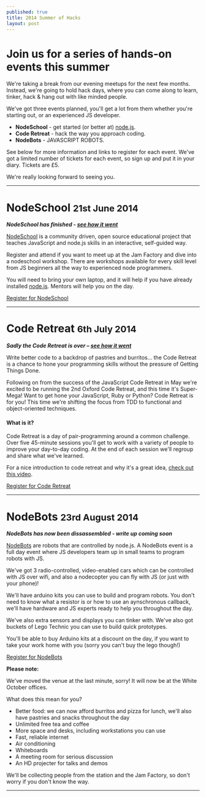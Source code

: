 ```yaml
---
published: true
title: 2014 Summer of Hacks
layout: post
---
```


# Join us for a series of hands-on events this summer

<p class="lead">We're taking a break from our evening meetups for the next few months.  Instead, we're going to hold hack days, where you can come along to learn, tinker, hack &amp; hang out with like minded people.</p>

We've got three events planned, you'll get a lot from them whether you're starting out, or an experienced JS developer.

* **NodeSchool** - get started (or better at) [node.js](http://nodejs.org/).
* **Code Retreat** - hack the way you approach coding.
* **NodeBots** - JAVASCRIPT ROBOTS.

See below for more information and links to register for each event.  We've got a limited number of tickets for each event, so sign up and put it in your diary. Tickets are &pound;5.

We're really looking forward to seeing you.

<!------->

<!--![The Jam Factory](/img/jf.jpg)-->

<!--_All events are at [the Jam Factory](https://www.google.co.uk/maps/preview?ie=UTF-8&fb=1&gl=uk&q=The+Jam+Factory&cid=2949126679461980301&ei=sFqTU7jTFM3TOe_SgagJ&ved=0CJIBEPwSMA0), it's particularly lovely on summer days._-->

---

# NodeSchool <small>21st June 2014</small>

___NodeSchool has finished - [see how it went](/2014/node-school/)___

<p class="lead"><a href="http://nodeschool.io/">NodeSchool</a> is a community driven, open source educational project that teaches JavaScript and node.js skills in an interactive, self-guided way.</p>

Register and attend if you want to meet up at the Jam Factory and dive into a nodeschool workshop. There are workshops available for every skill level from JS beginners all the way to experienced node programmers.

You will need to bring your own laptop, and it will help if you have already installed [node.js](http://nodejs.org/). Mentors will help you on the day.

<!--div class="lanyrd-target-participants">
    <a href="http://lanyrd.com/2014/jsoxford-coderetreat/attendees/"
        class="lanyrd-participants" data-lanyrd-nocss="">
        RSVP on Lanyrd!
    </a>
</div-->

<p>
  <a href="https://www.eventbrite.co.uk/e/sumer-of-hacks-nodeschool-tickets-11906222833" class="btn btn-large btn-default disabled" disabled>Register for NodeSchool</a>
</p>

---

# Code Retreat <small>6th July 2014</small>

___Sadly the Code Retreat is over – [see how it went](/2014/soh-code-retreat/)___

<p class="lead">Write better code to a backdrop of pastries and burritos&hellip; the Code Retreat is a chance to hone your programming skills without the pressure of Getting Things Done.</p>

Following on from the success of the JavaScript Code Retreat in May we're excited to be running the 2nd Oxford Code Retreat, and this time it's Super-Mega! Want to get hone your JavaScript, Ruby or Python? Code Retreat is for you! This time we're shifting the focus from TDD to functional and object-oriented techniques.

#### What is it?
Code Retreat is a day of pair-programming around a common challenge. Over five 45-minute sessions you'll get to work with a variety of people to improve your day-to-day coding. At the end of each session we'll regroup and share what we've learned.

For a nice introduction to code retreat and why it's a great idea, [check out this video](http://player.vimeo.com/video/18955165?title=0&amp;byline=0&amp;portrait=0).

<p><a href="https://www.eventbrite.co.uk/e/sumer-of-hacks-code-retreat-tickets-11906533763" class="btn btn-large btn-default disabled" disabled>Register for Code Retreat</a></p>

---

# NodeBots <small>23rd August 2014</small>

___NodeBots has now been dissassembled - write up coming soon___

<p class="lead"><a href="http://nodebots.io/">NodeBots</a> are robots that are controlled by node.js. A NodeBots event is a full day event where JS developers team up in small teams to program robots with JS.</p>

We've got 3 radio-controlled, video-enabled cars which can be controlled with JS over wifi, and also a nodecopter you can fly with JS (or just with your phone)!

We'll have arduino kits you can use to build and program robots. You don't need to know what a resistor is or how to use an aynschronous callback, we'll have hardware and JS experts ready to help you throughout the day. 

We've also extra sensors and displays you can tinker with. We've also got buckets of Lego Technic you can use to build quick prototypes.

You'll be able to buy Arduino kits at a discount on the day, if you want to take your work home with you (sorry you can't buy the lego though!)

<p><a href="https://www.eventbrite.co.uk/e/sumer-of-hacks-nodebots-tickets-11906664153" class="btn btn-large btn-default disabled" disabled>Register for NodeBots</a></p>

**Please note:**

We've moved the venue at the last minute, sorry! It will now be at the White October offices.

What does this mean for you?

* Better food: we can now afford burritos and pizza for lunch, we'll also have pastries and snacks throughout the day
* Unlimited free tea and coffee
* More space and desks, including workstations you can use
* Fast, reliable internet
* Air conditioning
* Whiteboards
* A meeting room for serious discussion
* An HD projecter for talks and demos

We'll be collecting people from the station and the Jam Factory, so don't worry if you don't know the way.

---

<!-- ## Thanks to our sponsors

These events wouldn't have been possible without the support of our sponsors:
<div class="row-fluid">
  <div class="span4">
    <a href="http://github.com/">
      <img src="/img/github.png" />
    </a>
  </div>
  <div class="span4">
    <a href="http://www.haybrook.co.uk/">
      <img src="/img/haybrook.png" />
    </a>
  </div>
  <div class="span4">
    <a href="http://www.whiteoctober.co.uk/">
      <img src="/img/wo.png" />
    </a>
  </div>
</div> -->
